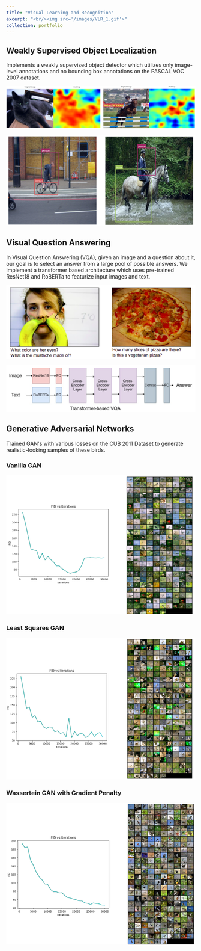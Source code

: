 ```yaml
---
title: "Visual Learning and Recognition"
excerpt: "<br/><img src='/images/VLR_1.gif'>"
collection: portfolio
---
```


## Weakly Supervised Object Localization

Implements a weakly supervised object detector which utilizes only image-level annotations and no bounding box annotations on the PASCAL VOC 2007 dataset.


![](/images/heat_combined.png)


![](/images/obj_combined.png)

## Visual Question Answering

In Visual Question Answering (VQA), given an image and a question about it, our goal is to select an answer from a large pool of possible answers. We implement a transformer based architecture which uses pre-trained ResNet18 and RoBERTa to featurize input images and text.


![](/images/vlr_3_vqa.png)

![](/images/arch_vqa.png)


## Generative Adversarial Networks

Trained GAN's with various losses on the CUB 2011 Dataset to generate realistic-looking samples of these birds.


### Vanilla GAN


![](/images/gan_3.png)


### Least Squares GAN


![](/images/lsgan_3.png)


### Wassertein GAN with Gradient Penalty


![](/images/wgan_3.png)